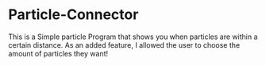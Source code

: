 # Particle-Connector
This is a Simple particle Program that shows you when particles are within a certain distance. As an added feature, 
I allowed the user to choose the amount of particles they want!
